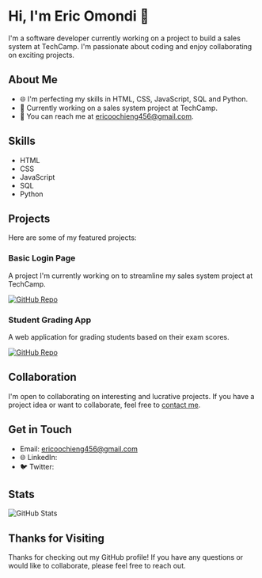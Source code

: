 # Hi, I'm Eric Omondi 👋

I'm a software developer currently working on a project to build a sales system at TechCamp.
I'm passionate about coding and enjoy collaborating on exciting projects.

## About Me

- 🌐 I'm perfecting my skills in HTML, CSS, JavaScript, SQL and Python.
- 💼 Currently working on a sales system project at TechCamp.
- 📧 You can reach me at [ericoochieng456@gmail.com](mailto:ericoochieng456@gmail.com).

 ## Skills

- HTML
- CSS
- JavaScript
- SQL
- Python

## Projects

Here are some of my featured projects:

### Basic Login Page

A project I'm currently working on to streamline my sales system project at TechCamp.

[![GitHub Repo](https://img.shields.io/badge/GitHub-Repo-green.svg)](https://github.com/ericomondi/basic-login-page)

### Student Grading App

A web application for grading students based on their exam scores.

[![GitHub Repo](https://img.shields.io/badge/GitHub-Repo-green.svg)](https://github.com/ericomondi/students-grading-app)



## Collaboration

I'm open to collaborating on interesting and lucrative projects. If you have a project idea or want to collaborate, feel free to [contact me](mailto:ericoochieng456@gmail.com).

## Get in Touch

- Email: [ericoochieng456@gmail.com](mailto:ericoochieng456@gmail.com)
- 🌐 LinkedIn: 
- 🐦 Twitter: 


## Stats

![GitHub Stats](https://github-readme-stats.vercel.app/api?username=ericomondi&show_icons=true&theme=dark)

## Thanks for Visiting

Thanks for checking out my GitHub profile! If you have any questions or would like to collaborate, please feel free to reach out.











